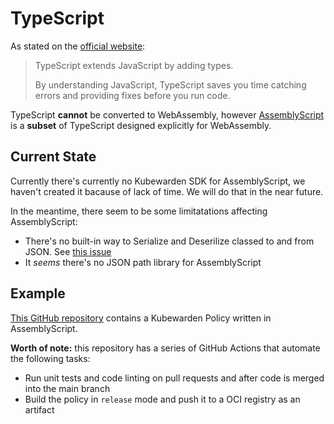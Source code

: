 # TypeScript

As stated on the [official website](https://www.typescriptlang.org/):

> TypeScript extends JavaScript by adding types.
>
> By understanding JavaScript, TypeScript saves you time catching errors and
> providing fixes before you run code.

TypeScript **cannot** be converted to WebAssembly, however
[AssemblyScript](https://www.assemblyscript.org/) is a **subset** of TypeScript
designed explicitly for WebAssembly.

## Current State

Currently there's currently no Kubewarden SDK for AssemblyScript, we haven't
created it bacause of lack of time. We will do that in the near future.

In the meantime, there seem to be some limitatations affecting AssemblyScript:

* There's no built-in way to Serialize and Deserilize classed to
  and from JSON. See [this issue](https://github.com/AssemblyScript/assemblyscript/issues/292)
* It *seems* there's no JSON path library for AssemblyScript

## Example

[This GitHub repository](https://github.com/kubewarden/pod-privileged-policy)
contains a Kubewarden Policy written in AssemblyScript.

**Worth of note:** this repository has a series of GitHub Actions that automate
the following tasks:

  * Run unit tests and code linting on pull requests and after code is merged
    into the main branch
  * Build the policy in `release` mode and push it to a OCI registry as an
    artifact
